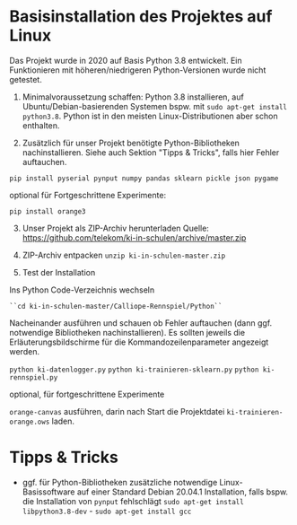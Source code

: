 # Basisinstallation des Projektes auf Linux

Das Projekt wurde in 2020 auf Basis Python 3.8 entwickelt. Ein Funktionieren mit höheren/niedrigeren Python-Versionen wurde nicht getestet.

1. Minimalvoraussetzung schaffen: Python 3.8 installieren, auf Ubuntu/Debian-basierenden Systemen bspw. mit
``sudo apt-get install python3.8``. Python ist
in den meisten Linux-Distributionen aber schon enthalten.

2. Zusätzlich für unser Projekt benötigte Python-Bibliotheken nachinstallieren. Siehe auch Sektion "Tipps & Tricks", falls hier Fehler auftauchen.

  ``pip install pyserial pynput numpy pandas sklearn pickle json pygame``

  optional für Fortgeschrittene Experimente:

  ``pip install orange3``

3. Unser Projekt als ZIP-Archiv herunterladen
    Quelle: https://github.com/telekom/ki-in-schulen/archive/master.zip

3. ZIP-Archiv entpacken
    ``unzip ki-in-schulen-master.zip``

4. Test der Installation

  Ins Python Code-Verzeichnis wechseln

    ``cd ki-in-schulen-master/Calliope-Rennspiel/Python``

  Nacheinander ausführen und schauen ob Fehler auftauchen (dann ggf. notwendige Bibliotheken nachinstallieren).
  Es sollten jeweils die Erläuterungsbildschirme für die Kommandozeilenparameter angezeigt werden.

  ``python ki-datenlogger.py``
  ``python ki-trainieren-sklearn.py``
  ``python ki-rennspiel.py``

  optional, für fortgeschrittene Experimente

  ``orange-canvas`` ausführen, darin nach Start die Projektdatei ``ki-trainieren-orange.ows`` laden.

# Tipps & Tricks

- ggf. für Python-Bibliotheken zusätzliche notwendige Linux-Basissoftware auf einer Standard Debian 20.04.1 Installation, falls bspw. die Installation von ``pynput`` fehlschlägt
    ``sudo apt-get install libpython3.8-dev`` -
    ``sudo apt-get install gcc``
